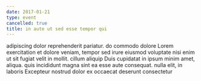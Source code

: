 ```yaml
---
date: 2017-01-21
type: event
cancelled: true
title: in aute ut sed esse tempor qui
---
```

adipiscing dolor reprehenderit pariatur. do commodo dolore Lorem exercitation et dolore veniam, tempor sed irure eiusmod voluptate nisi enim ut sit fugiat velit in mollit. cillum aliquip Duis cupidatat in ipsum minim amet, aliqua. quis incididunt magna sint ea esse aute consequat. nulla elit, in laboris Excepteur nostrud dolor ex occaecat deserunt consectetur